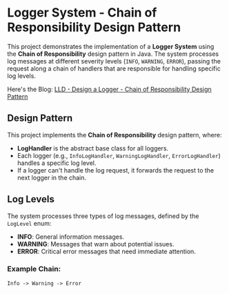 # Logger System - Chain of Responsibility Design Pattern

This project demonstrates the implementation of a **Logger System** using the **Chain of Responsibility** design pattern in Java. The system processes log messages at different severity levels (`INFO`, `WARNING`, `ERROR`), passing the request along a chain of handlers that are responsible for handling specific log levels.

Here's the Blog:
[LLD - Design a Logger - Chain of Responsibility Design Pattern](https://manishpushkar.me/lld-design-a-logger-chain-of-responsibility-design-pattern)


## Design Pattern

This project implements the **Chain of Responsibility** design pattern, where:
- **LogHandler** is the abstract base class for all loggers.
- Each logger (e.g., `InfoLogHandler`, `WarningLogHandler`, `ErrorLogHandler`) handles a specific log level.
- If a logger can't handle the log request, it forwards the request to the next logger in the chain.

## Log Levels

The system processes three types of log messages, defined by the `LogLevel` enum:
- **INFO**: General information messages.
- **WARNING**: Messages that warn about potential issues.
- **ERROR**: Critical error messages that need immediate attention.


### Example Chain:
```text
Info -> Warning -> Error

